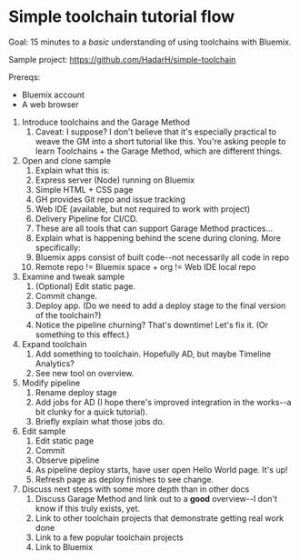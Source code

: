 # Simple toolchain tutorial flow

Goal: 15 minutes to a *basic* understanding of using toolchains with Bluemix.

Sample project: https://github.com/HadarH/simple-toolchain

Prereqs:
* Bluemix account
* A web browser


1. Introduce toolchains and the Garage Method
    1. Caveat: I suppose? I don't believe that it's especially practical to weave the GM into a short tutorial like this. You're asking people to learn Toolchains + the Garage Method, which are different things.
2. Open and clone sample
    1. Explain what this is:
      1. Express server (Node) running on Bluemix
      2. Simple HTML + CSS page
      3. GH provides Git repo and issue tracking
      4. Web IDE (available, but not required to work with project)
      5. Delivery Pipeline for CI/CD.
      6. These are all tools that can support Garage Method practices...
    2. Explain what is happening behind the scene during cloning. More specifically:
      1. Bluemix apps consist of built code--not necessarily all code in repo
      2. Remote repo != Bluemix space + org != Web IDE local repo
2. Examine and tweak sample
    1. (Optional) Edit static page.
    2. Commit change.
    3. Deploy app. (Do we need to add a deploy stage to the final version of the toolchain?)
    4. Notice the pipeline churning? That's downtime! Let's fix it. (Or something to this effect.)
3. Expand toolchain
    1. Add something to toolchain. Hopefully AD, but maybe Timeline Analytics?
    2. See new tool on overview. 
4. Modify pipeline
    1. Rename deploy stage
    2. Add jobs for AD (I hope there's improved integration in the works--a bit clunky for a quick tutorial).
    3. Briefly explain what those jobs do. 
5. Edit sample
    1. Edit static page
    2. Commit
    3. Observe pipeline
    4. As pipeline deploy starts, have user open Hello World page. It's up!
    5. Refresh page as deploy finishes to see change. 
6. Discuss next steps with some more depth than in other docs
    1. Discuss Garage Method and link out to a **good** overview--I don't know if this truly exists, yet.
    2. Link to other toolchain projects that demonstrate getting real work done
    3. Link to a few popular toolchain projects
    4. Link to Bluemix
